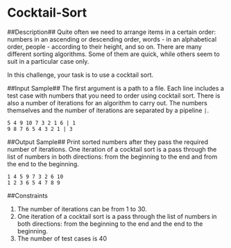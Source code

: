 Cocktail-Sort
======

##Description##
Quite often we need to arrange items in a certain order: numbers in an ascending
or descending order, words - in an alphabetical order, people - according to
their height, and so on. There are many different sorting algorithms. Some of
them are quick, while others seem to suit in a particular case only.

In this challenge, your task is to use a cocktail sort.

##Input Sample##
The first argument is a path to a file. Each line includes a test case with
numbers that you need to order using cocktail sort. There is also a number of
iterations for an algorithm to carry out. The numbers themselves and the number
of iterations are separated by a pipeline `|`.

```
5 4 9 10 7 3 2 1 6 | 1
9 8 7 6 5 4 3 2 1 | 3
```

##Output Sample##
Print sorted numbers after they pass the required number of iterations. One
iteration of a cocktail sort is a pass through the list of numbers in both
directions: from the beginning to the end and from the end to the beginning.

```
1 4 5 9 7 3 2 6 10
1 2 3 6 5 4 7 8 9
```

##Constraints
1. The number of iterations can be from 1 to 30.
2. One iteration of a cocktail sort is a pass through the list of numbers in
both directions: from the beginning to the end and the end to the beginning.
3. The number of test cases is 40
